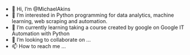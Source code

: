 - 👋 Hi, I’m @MichaelAkins 
- 👀 I’m interested in Python programming for data analytics, machine learning, web scraping and automation.
- 🌱 I’m currently learning taking a course created by google on Google IT Automation with Python
- 💞️ I’m looking to collaborate on ...
- 📫 How to reach me ...

<!---
MichaelAkins/MichaelAkins is a ✨ special ✨ repository because its `README.md` (this file) appears on your GitHub profile.
You can click the Preview link to take a look at your changes.
--->
